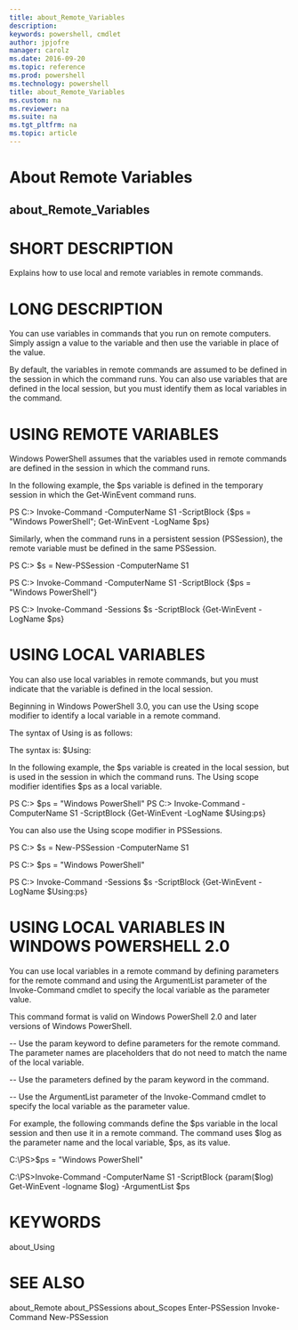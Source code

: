 ```yaml
---
title: about_Remote_Variables
description: 
keywords: powershell, cmdlet
author: jpjofre
manager: carolz
ms.date: 2016-09-20
ms.topic: reference
ms.prod: powershell
ms.technology: powershell
title: about_Remote_Variables
ms.custom: na
ms.reviewer: na
ms.suite: na
ms.tgt_pltfrm: na
ms.topic: article
---
```

# About Remote Variables
## about_Remote_Variables


# SHORT DESCRIPTION

Explains how to use local and remote variables in remote
commands.

# LONG DESCRIPTION

You can use variables in commands that you run on remote
computers. Simply assign a value to the variable and then
use the variable in place of the value.

By default, the variables in remote commands are assumed
to be defined in the session in which the command runs. You
can also use variables that are defined in the local session,
but you must identify them as local
variables in the command.

# USING REMOTE VARIABLES


Windows PowerShell assumes that the variables used in remote
commands  are defined in the session in which the command runs.

In the following example, the $ps variable is defined in the
temporary  session in which the Get-WinEvent command runs.

PS C:> Invoke-Command -ComputerName S1 -ScriptBlock {$ps = "Windows PowerShell"; Get-WinEvent -LogName $ps}

Similarly, when the command runs in a persistent session (PSSession),
the remote variable must be defined in the same PSSession.

PS C:> $s = New-PSSession -ComputerName S1

PS C:> Invoke-Command -ComputerName S1 -ScriptBlock {$ps = "Windows PowerShell"}

PS C:> Invoke-Command -Sessions $s -ScriptBlock {Get-WinEvent -LogName $ps}

# USING LOCAL VARIABLES


You can also use local variables in remote commands, but you must
indicate that the variable is defined in the local session.

Beginning in Windows PowerShell 3.0, you can use the Using scope
modifier to identify a local variable in a remote command.

The syntax of Using is as follows:

The syntax is:
$Using:<VariableName>

In the following example, the $ps variable is created in the local
session, but is used in the session in which the command runs. The
Using scope modifier identifies $ps as a local variable.

PS C:> $ps = "Windows PowerShell"
PS C:> Invoke-Command -ComputerName S1 -ScriptBlock {Get-WinEvent -LogName $Using:ps}

You can also use the Using scope modifier in PSSessions.

PS C:> $s = New-PSSession -ComputerName S1

PS C:> $ps = "Windows PowerShell"

PS C:> Invoke-Command -Sessions $s -ScriptBlock {Get-WinEvent -LogName $Using:ps}

# USING LOCAL VARIABLES IN WINDOWS POWERSHELL 2.0


You can use local variables in a remote command by defining parameters
for the remote command and using the ArgumentList parameter of the
Invoke-Command cmdlet to specify the local variable as the parameter
value.

This command format is valid on Windows PowerShell 2.0 and later versions
of Windows PowerShell.

-- Use the param keyword to define parameters for the remote command.
The parameter names are placeholders that do not need to match the
name of the local variable.

-- Use the parameters defined by the param keyword in the command.

-- Use the ArgumentList parameter of the Invoke-Command cmdlet to
specify the local variable as the parameter value.

For example, the following commands define the $ps variable in the local
session and then use it in a remote command. The command uses $log as
the parameter name and the local variable, $ps, as its value.

C:\PS>$ps = "Windows PowerShell"

C:\PS>Invoke-Command -ComputerName S1 -ScriptBlock {param($log) Get-WinEvent -logname $log} -ArgumentList $ps

# KEYWORDS

about_Using

# SEE ALSO

about_Remote
about_PSSessions
about_Scopes
Enter-PSSession
Invoke-Command
New-PSSession

